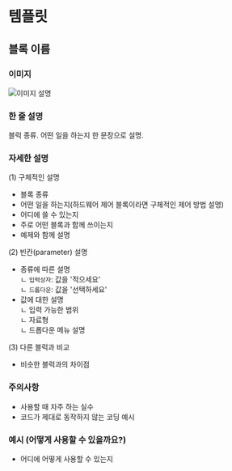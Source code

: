 # 템플릿  

## 블록 이름  

### 이미지  
![이미지 설명](/image/이미지.png)  

### 한 줄 설명  
블럭 종류. 어떤 일을 하는지 한 문장으로 설명.  

### 자세한 설명  
(1) 구체적인 설명  
- 블록 종류  
- 어떤 일을 하는지(하드웨어 제어 블록이라면 구체적인 제어 방법 설명)  
- 어디에 쓸 수 있는지  
- 주로 어떤 블록과 함께 쓰이는지  
- 예제와 함께 설명  

(2) 빈칸(parameter) 설명  
- 종류에 따른 설명  
ㄴ `입력상자`: 값을 '적으세요'  
ㄴ `드롭다운`: 값을 '선택하세요'  
- 값에 대한 설명  
ㄴ 입력 가능한 범위  
ㄴ 자료형  
ㄴ 드롭다운 메뉴 설명  

(3) 다른 블럭과 비교  
- 비슷한 블럭과의 차이점  

### 주의사항  
- 사용할 때 자주 하는 실수  
- 코드가 제대로 동작하지 않는 코딩 예시   

### 예시 (어떻게 사용할 수 있을까요?)  
- 어디에 어떻게 사용할 수 있는지 